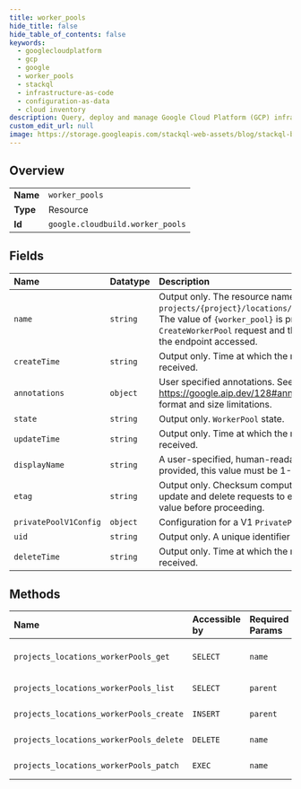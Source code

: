 ```yaml
---
title: worker_pools
hide_title: false
hide_table_of_contents: false
keywords:
  - googlecloudplatform
  - gcp
  - google
  - worker_pools
  - stackql
  - infrastructure-as-code
  - configuration-as-data
  - cloud inventory
description: Query, deploy and manage Google Cloud Platform (GCP) infrastructure and resources using SQL
custom_edit_url: null
image: https://storage.googleapis.com/stackql-web-assets/blog/stackql-blog-post-featured-image.png
---
```

  
    

## Overview
<table><tbody>
<tr><td><b>Name</b></td><td><code>worker_pools</code></td></tr>
<tr><td><b>Type</b></td><td>Resource</td></tr>
<tr><td><b>Id</b></td><td><code>google.cloudbuild.worker_pools</code></td></tr>
</tbody></table>

## Fields
| Name | Datatype | Description |
|:-----|:---------|:------------|
| `name` | `string` | Output only. The resource name of the `WorkerPool`, with format `projects/{project}/locations/{location}/workerPools/{worker_pool}`. The value of `{worker_pool}` is provided by `worker_pool_id` in `CreateWorkerPool` request and the value of `{location}` is determined by the endpoint accessed. |
| `createTime` | `string` | Output only. Time at which the request to create the `WorkerPool` was received. |
| `annotations` | `object` | User specified annotations. See https://google.aip.dev/128#annotations for more details such as format and size limitations. |
| `state` | `string` | Output only. `WorkerPool` state. |
| `updateTime` | `string` | Output only. Time at which the request to update the `WorkerPool` was received. |
| `displayName` | `string` | A user-specified, human-readable name for the `WorkerPool`. If provided, this value must be 1-63 characters. |
| `etag` | `string` | Output only. Checksum computed by the server. May be sent on update and delete requests to ensure that the client has an up-to-date value before proceeding. |
| `privatePoolV1Config` | `object` | Configuration for a V1 `PrivatePool`. |
| `uid` | `string` | Output only. A unique identifier for the `WorkerPool`. |
| `deleteTime` | `string` | Output only. Time at which the request to delete the `WorkerPool` was received. |
## Methods
| Name | Accessible by | Required Params | Description |
|:-----|:--------------|:----------------|:------------|
| `projects_locations_workerPools_get` | `SELECT` | `name` | Returns details of a `WorkerPool`. |
| `projects_locations_workerPools_list` | `SELECT` | `parent` | Lists `WorkerPool`s. |
| `projects_locations_workerPools_create` | `INSERT` | `parent` | Creates a `WorkerPool`. |
| `projects_locations_workerPools_delete` | `DELETE` | `name` | Deletes a `WorkerPool`. |
| `projects_locations_workerPools_patch` | `EXEC` | `name` | Updates a `WorkerPool`. |
